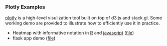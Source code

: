 ### Plotly Examples

[plotly](https://plot.ly/) is a high-level visulization tool built on top of d3.js and stack.gl. Some working demo are provided to illustrate how to efficiently use it in practice.

* Heatmap with informative notation in [R](https://cdn.rawgit.com/elong0527/plotly-examples/master/heatmap/Heatmap.html) and [javascript](https://cdn.rawgit.com/elong0527/plotly-examples/master/heatmap/heatmap_js.html) ([file](./heatmap))
* flask app demo ([file](./flask_app))